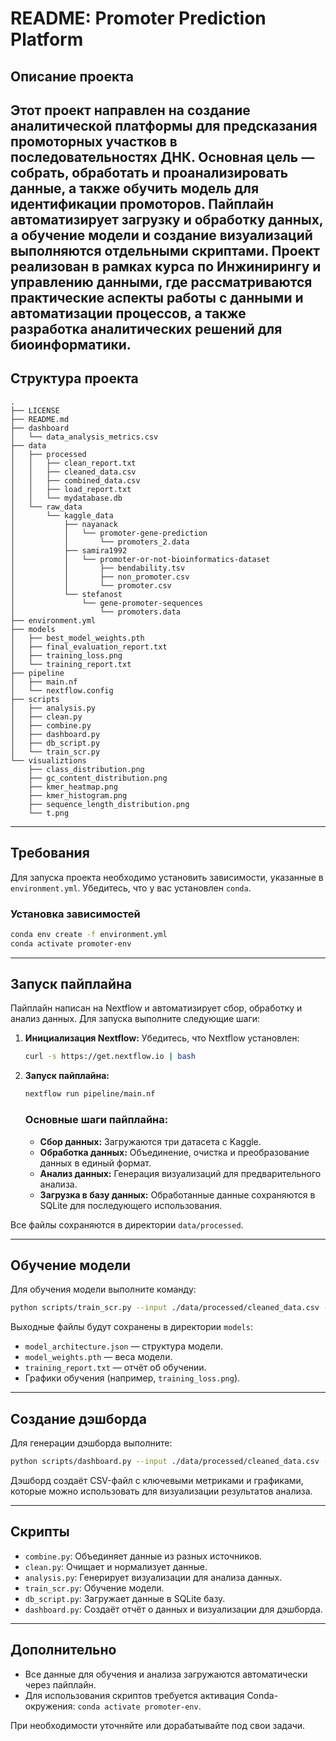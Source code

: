 # README: Promoter Prediction Platform

## Описание проекта
Этот проект направлен на создание аналитической платформы для предсказания промоторных участков в последовательностях ДНК. Основная цель — собрать, обработать и проанализировать данные, а также обучить модель для идентификации промоторов. Пайплайн автоматизирует загрузку и обработку данных, а обучение модели и создание визуализаций выполняются отдельными скриптами. Проект реализован в рамках курса по Инжинирингу и управлению данными, где рассматриваются практические аспекты работы с данными и автоматизации процессов, а также разработка аналитических решений для биоинформатики.
---

## Структура проекта
```plaintext
.
├── LICENSE
├── README.md
├── dashboard
│   └── data_analysis_metrics.csv
├── data
│   ├── processed
│   │   ├── clean_report.txt
│   │   ├── cleaned_data.csv
│   │   ├── combined_data.csv
│   │   ├── load_report.txt
│   │   └── mydatabase.db
│   └── raw_data
│       └── kaggle_data
│           ├── nayanack
│           │   └── promoter-gene-prediction
│           │       └── promoters_2.data
│           ├── samira1992
│           │   └── promoter-or-not-bioinformatics-dataset
│           │       ├── bendability.tsv
│           │       ├── non_promoter.csv
│           │       └── promoter.csv
│           └── stefanost
│               └── gene-promoter-sequences
│                   └── promoters.data
├── environment.yml
├── models
│   ├── best_model_weights.pth
│   ├── final_evaluation_report.txt
│   ├── training_loss.png
│   └── training_report.txt
├── pipeline
│   ├── main.nf
│   └── nextflow.config
├── scripts
│   ├── analysis.py
│   ├── clean.py
│   ├── combine.py
│   ├── dashboard.py
│   ├── db_script.py
│   └── train_scr.py
└── visualiztions
    ├── class_distribution.png
    ├── gc_content_distribution.png
    ├── kmer_heatmap.png
    ├── kmer_histogram.png
    ├── sequence_length_distribution.png
    └── t.png
```

---

## Требования
Для запуска проекта необходимо установить зависимости, указанные в `environment.yml`. Убедитесь, что у вас установлен `conda`.

### Установка зависимостей
```bash
conda env create -f environment.yml
conda activate promoter-env
```

---

## Запуск пайплайна
Пайплайн написан на Nextflow и автоматизирует сбор, обработку и анализ данных. Для запуска выполните следующие шаги:

1. **Инициализация Nextflow:**
   Убедитесь, что Nextflow установлен:
   ```bash
   curl -s https://get.nextflow.io | bash
   ```
2. **Запуск пайплайна:**
   ```bash
   nextflow run pipeline/main.nf
   ```
   
   ### Основные шаги пайплайна:
   - **Сбор данных:** Загружаются три датасета с Kaggle.
   - **Обработка данных:** Объединение, очистка и преобразование данных в единый формат.
   - **Анализ данных:** Генерация визуализаций для предварительного анализа.
   - **Загрузка в базу данных:** Обработанные данные сохраняются в SQLite для последующего использования.

Все файлы сохраняются в директории `data/processed`.

---

## Обучение модели
Для обучения модели выполните команду:
```bash
python scripts/train_scr.py --input ./data/processed/cleaned_data.csv --output_dir ./models
```

Выходные файлы будут сохранены в директории `models`:
- `model_architecture.json` — структура модели.
- `model_weights.pth` — веса модели.
- `training_report.txt` — отчёт об обучении.
- Графики обучения (например, `training_loss.png`).

---

## Создание дэшборда
Для генерации дэшборда выполните:
```bash
python scripts/dashboard.py --input ./data/processed/cleaned_data.csv --output ./dashboard
```
Дэшборд создаёт CSV-файл с ключевыми метриками и графиками, которые можно использовать для визуализации результатов анализа.

---

## Скрипты
- `combine.py`: Объединяет данные из разных источников.
- `clean.py`: Очищает и нормализует данные.
- `analysis.py`: Генерирует визуализации для анализа данных.
- `train_scr.py`: Обучение модели.
- `db_script.py`: Загружает данные в SQLite базу.
- `dashboard.py`: Создаёт отчёт о данных и визуализации для дэшборда.

---

## Дополнительно
- Все данные для обучения и анализа загружаются автоматически через пайплайн.
- Для использования скриптов требуется активация Conda-окружения: `conda activate promoter-env`.

При необходимости уточняйте или дорабатывайте под свои задачи.

